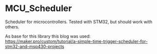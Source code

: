 # MCU_Scheduler
Scheduler for microcontrollers. Tested with STM32, but should work with others.

As base for this library this blog was used: https://maker.pro/custom/tutorial/a-simple-time-trigger-scheduler-for-stm32-and-msp430-projects
